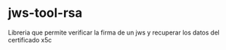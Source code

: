 # jws-tool-rsa

Libreria que permite verificar la firma de un jws y recuperar los datos del certificado x5c
